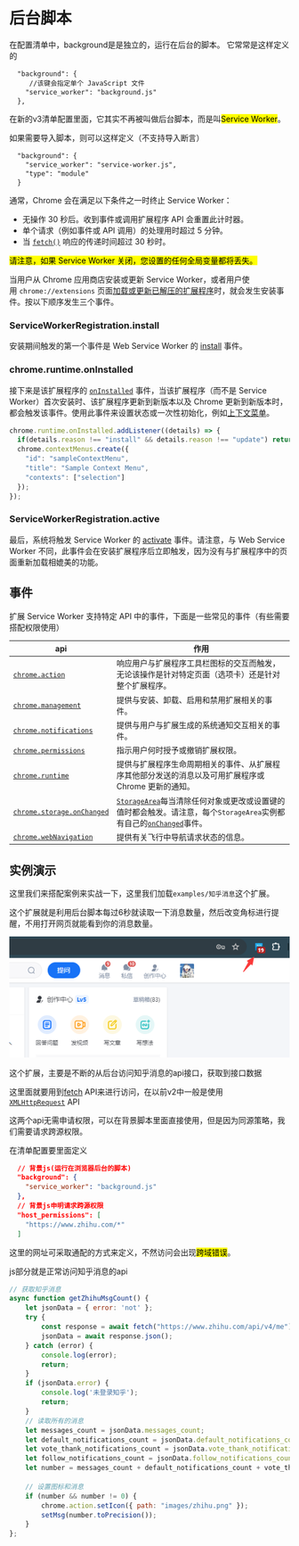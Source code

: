 # 后台脚本

在配置清单中，background是是独立的，运行在后台的脚本。
它常常是这样定义的

```
  "background": {
     //该键会指定单个 JavaScript 文件
    "service_worker": "background.js"
  },
```

在新的v3清单配置里面，它其实不再被叫做后台脚本，而是叫<mark>Service Worker</mark>。



如果需要导入脚本，则可以这样定义（不支持导入断言）

```
  "background": {
    "service_worker": "service-worker.js",
    "type": "module"
  }
```

通常，Chrome 会在满足以下条件之一时终止 Service Worker：

* 无操作 30 秒后。收到事件或调用扩展程序 API 会重置此计时器。
* 单个请求（例如事件或 API 调用）的处理用时超过 5 分钟。
* 当 [`fetch()`](https://developer.mozilla.org/docs/Web/API/fetch) 响应的传递时间超过 30 秒时。

<mark>请注意，如果 Service Worker 关闭，您设置的任何全局变量都将丢失。</mark>

当用户从 Chrome 应用商店安装或更新 Service Worker，或者用户使用 `chrome://extensions` 页面[加载或更新已解压的扩展程序](https://developer.chrome.com/docs/extensions/get-started/tutorial/hello-world?hl=zh-cn#load-unpacked)时，就会发生安装事件。按以下顺序发生三个事件。

### ServiceWorkerRegistration.install

安装期间触发的第一个事件是 Web Service Worker 的 [install](https://developer.mozilla.org/docs/Web/API/ServiceWorkerGlobalScope/install_event) 事件。

### chrome.runtime.onInstalled

接下来是该扩展程序的 [`onInstalled`](https://developer.chrome.com/docs/extensions/reference/api/runtime?hl=zh-cn#event-onInstalled) 事件，当该扩展程序（而不是 Service Worker）首次安装时、该扩展程序更新到新版本以及 Chrome 更新到新版本时，都会触发该事件。使用此事件来设置状态或一次性初始化，例如[上下文菜单](https://developer.chrome.com/docs/extensions/reference/api/contextMenus?hl=zh-cn)。

```js
chrome.runtime.onInstalled.addListener((details) => {
  if(details.reason !== "install" && details.reason !== "update") return;
  chrome.contextMenus.create({
    "id": "sampleContextMenu",
    "title": "Sample Context Menu",
    "contexts": ["selection"]
  });
});
```

### ServiceWorkerRegistration.active

最后，系统将触发 Service Worker 的 [activate](https://developer.mozilla.org/docs/Web/API/ServiceWorkerGlobalScope/activate_event) 事件。请注意，与 Web Service Worker 不同，此事件会在安装扩展程序后立即触发，因为没有与扩展程序中的页面重新加载相媲美的功能。

## 事件

扩展 Service Worker 支持特定 API 中的事件，下面是一些常见的事件（有些需要搭配权限使用）

| api                                                                                                              | 作用                                                                                                                                                                                                                                                                                               |
| ---------------------------------------------------------------------------------------------------------------- | ------------------------------------------------------------------------------------------------------------------------------------------------------------------------------------------------------------------------------------------------------------------------------------------------ |
| [`chrome.action`](https://developer.chrome.com/docs/extensions/reference/api/action)                             | 响应用户与扩展程序工具栏图标的交互而触发，无论该操作是针对特定页面（选项卡）还是针对整个扩展程序。                                                                                                                                                                                                                                                |
| [`chrome.management`](https://developer.chrome.com/docs/extensions/reference/api/management)                     | 提供与安装、卸载、启用和禁用扩展相关的事件。                                                                                                                                                                                                                                                                           |
| [`chrome.notifications`](https://developer.chrome.com/docs/extensions/reference/api/notifications)               | 提供与用户与扩展生成的系统通知交互相关的事件。                                                                                                                                                                                                                                                                          |
| [`chrome.permissions`](https://developer.chrome.com/docs/extensions/reference/api/permissions)                   | 指示用户何时授予或撤销扩展权限。                                                                                                                                                                                                                                                                                 |
| [`chrome.runtime`](https://developer.chrome.com/docs/extensions/reference/api/runtime)                           | 提供与扩展程序生命周期相关的事件、从扩展程序其他部分发送的消息以及可用扩展程序或 Chrome 更新的通知。                                                                                                                                                                                                                                           |
| [`chrome.storage.onChanged`](https://developer.chrome.com/docs/extensions/reference/api/storage#event-onChanged) | [`StorageArea`](https://developer.chrome.com/docs/extensions/reference/api/storage#type-StorageArea)每当清除任何对象或更改或设置键的值时都会触发。请注意，每个`StorageArea`实例都有自己的[`onChanged`](https://developer.chrome.com/docs/extensions/reference/api/storage#type-StorageArea:%7E:text=PROPERTIES-,onChanged,-event)事件。 |
| [`chrome.webNavigation`](https://developer.chrome.com/docs/extensions/reference/api/webNavigation)               | 提供有关飞行中导航请求状态的信息。                                                                                                                                                                                                                                                                                |

## 实例演示

这里我们来搭配案例来实战一下，这里我们加载`examples/知乎消息`这个扩展。

这个扩展就是利用后台脚本每过6秒就读取一下消息数量，然后改变角标进行提醒，不用打开网页就能看到你的消息数量。

![image.png](./images/6.png)

这个扩展，主要是不断的从后台访问知乎消息的api接口，获取到接口数据

这里面就要用到[fetch](https://developer.chrome.com/docs/extensions/develop/concepts/network-requests?hl=zh-cn) API来进行访问，在以前v2中一般是使用[`XMLHttpRequest`](https://www.w3.org/TR/XMLHttpRequest/) API

这两个api无需申请权限，可以在背景脚本里面直接使用，但是因为同源策略，我们需要请求跨源权限。

在清单配置要里面定义

```json
  // 背景js(运行在浏览器后台的脚本)
  "background": {
    "service_worker": "background.js"
  },
  // 背景js申明请求跨源权限
  "host_permissions": [
    "https://www.zhihu.com/*"
  ]
```

这里的网址可采取通配的方式来定义，不然访问会出现<mark>跨域错误</mark>。

js部分就是正常访问知乎消息的api

```js
// 获取知乎消息
async function getZhihuMsgCount() {
    let jsonData = { error: 'not' };
    try {
        const response = await fetch("https://www.zhihu.com/api/v4/me");
        jsonData = await response.json();
    } catch (error) {
        console.log(error);
        return;
    }
    if (jsonData.error) {
        console.log('未登录知乎');
        return;
    }
    // 读取所有的消息
    let messages_count = jsonData.messages_count;
    let default_notifications_count = jsonData.default_notifications_count;
    let vote_thank_notifications_count = jsonData.vote_thank_notifications_count;
    let follow_notifications_count = jsonData.follow_notifications_count;
    let number = messages_count + default_notifications_count + vote_thank_notifications_count + follow_notifications_count;

    // 设置图标和消息
    if (number && number != 0) {
        chrome.action.setIcon({ path: "images/zhihu.png" });
        setMsg(number.toPrecision());
    }
};
```
